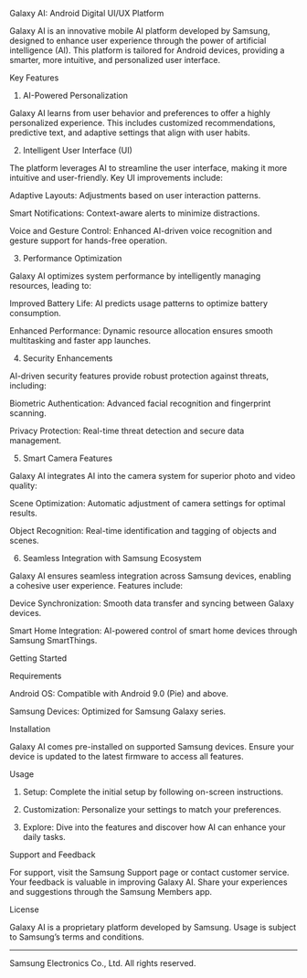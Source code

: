 Galaxy AI: Android Digital UI/UX Platform

Galaxy AI is an innovative mobile AI platform developed by Samsung, designed to enhance user experience through the power of artificial intelligence (AI). This platform is tailored for Android devices, providing a smarter, more intuitive, and personalized user interface.

Key Features

1. AI-Powered Personalization

Galaxy AI learns from user behavior and preferences to offer a highly personalized experience. This includes customized recommendations, predictive text, and adaptive settings that align with user habits.

2. Intelligent User Interface (UI)

The platform leverages AI to streamline the user interface, making it more intuitive and user-friendly. Key UI improvements include:

Adaptive Layouts: Adjustments based on user interaction patterns.

Smart Notifications: Context-aware alerts to minimize distractions.

Voice and Gesture Control: Enhanced AI-driven voice recognition and gesture support for hands-free operation.


3. Performance Optimization

Galaxy AI optimizes system performance by intelligently managing resources, leading to:

Improved Battery Life: AI predicts usage patterns to optimize battery consumption.

Enhanced Performance: Dynamic resource allocation ensures smooth multitasking and faster app launches.


4. Security Enhancements

AI-driven security features provide robust protection against threats, including:

Biometric Authentication: Advanced facial recognition and fingerprint scanning.

Privacy Protection: Real-time threat detection and secure data management.


5. Smart Camera Features

Galaxy AI integrates AI into the camera system for superior photo and video quality:

Scene Optimization: Automatic adjustment of camera settings for optimal results.

Object Recognition: Real-time identification and tagging of objects and scenes.


6. Seamless Integration with Samsung Ecosystem

Galaxy AI ensures seamless integration across Samsung devices, enabling a cohesive user experience. Features include:

Device Synchronization: Smooth data transfer and syncing between Galaxy devices.

Smart Home Integration: AI-powered control of smart home devices through Samsung SmartThings.


Getting Started

Requirements

Android OS: Compatible with Android 9.0 (Pie) and above.

Samsung Devices: Optimized for Samsung Galaxy series.


Installation

Galaxy AI comes pre-installed on supported Samsung devices. Ensure your device is updated to the latest firmware to access all features.

Usage

1. Setup: Complete the initial setup by following on-screen instructions.


2. Customization: Personalize your settings to match your preferences.


3. Explore: Dive into the features and discover how AI can enhance your daily tasks.



Support and Feedback

For support, visit the Samsung Support page or contact customer service. Your feedback is valuable in improving Galaxy AI. Share your experiences and suggestions through the Samsung Members app.

License

Galaxy AI is a proprietary platform developed by Samsung. Usage is subject to Samsung’s terms and conditions.


---

Samsung Electronics Co., Ltd.
All rights reserved.

